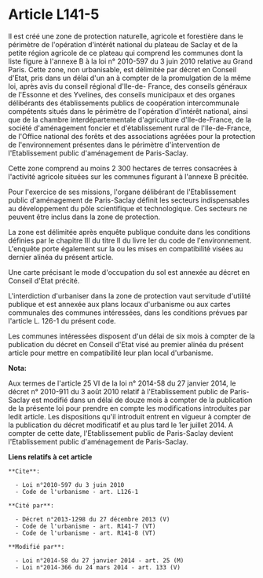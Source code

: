 # Article L141-5

Il est créé une zone de protection naturelle, agricole et forestière dans le périmètre de l'opération d'intérêt national du
plateau de Saclay et de la petite région agricole de ce plateau qui comprend les communes dont la liste figure à l'annexe B à
la loi n° 2010-597 du 3 juin 2010 relative au Grand Paris. Cette zone, non urbanisable, est délimitée par décret en Conseil
d'Etat, pris dans un délai d'un an à compter de la promulgation de la même loi, après avis du conseil régional d'Ile-de-
France, des conseils généraux de l'Essonne et des Yvelines, des conseils municipaux et des organes délibérants des
établissements publics de coopération intercommunale compétents situés dans le périmètre de l'opération d'intérêt national,
ainsi que de la chambre interdépartementale d'agriculture d'Ile-de-France, de la société d'aménagement foncier et
d'établissement rural de l'Ile-de-France, de l'Office national des forêts et des associations agréées pour la protection de
l'environnement présentes dans le périmètre d'intervention de l'Etablissement public d'aménagement de Paris-Saclay. 

Cette zone comprend au moins 2 300 hectares de terres consacrées à l'activité agricole situées sur les communes figurant à
l'annexe B précitée. 

Pour l'exercice de ses missions, l'organe délibérant de l'Etablissement public d'aménagement de Paris-Saclay définit les
secteurs indispensables au développement du pôle scientifique et technologique. Ces secteurs ne peuvent être inclus dans la
zone de protection. 

La zone est délimitée après enquête publique conduite dans les conditions définies par le chapitre III du titre II du livre
Ier du code de l'environnement. L'enquête porte également sur la ou les mises en compatibilité visées au dernier alinéa du
présent article. 

Une carte précisant le mode d'occupation du sol est annexée au décret en Conseil d'Etat précité. 

L'interdiction d'urbaniser dans la zone de protection vaut servitude d'utilité publique et est annexée aux plans locaux
d'urbanisme ou aux cartes communales des communes intéressées, dans les conditions prévues par l'article L. 126-1 du présent
code. 

Les communes intéressées disposent d'un délai de six mois à compter de la publication du décret en Conseil d'Etat visé au
premier alinéa du présent article pour mettre en compatibilité leur plan local d'urbanisme.

**Nota:**

Aux termes de l'article 25 VI de la loi n° 2014-58 du 27 janvier 2014, le décret n° 2010-911 du 3 août 2010 relatif à
l'Etablissement public de Paris-Saclay est modifié dans un délai de douze mois à compter de la publication de la présente loi
pour prendre en compte les modifications introduites par ledit article. Les dispositions qu'il introduit entrent en vigueur à
compter de la publication du décret modificatif et au plus tard le 1er juillet 2014. A compter de cette date, l'Etablissement
public de Paris-Saclay devient l'Etablissement public d'aménagement de Paris-Saclay.

**Liens relatifs à cet article**

	**Cite**:

	  - Loi n°2010-597 du 3 juin 2010
	  - Code de l'urbanisme - art. L126-1

	**Cité par**:

	  - Décret n°2013-1298 du 27 décembre 2013 (V)
	  - Code de l'urbanisme - art. R141-7 (VT)
	  - Code de l'urbanisme - art. R141-8 (VT)

	**Modifié par**:

	  - Loi n°2014-58 du 27 janvier 2014 - art. 25 (M)
	  - Loi n°2014-366 du 24 mars 2014 - art. 133 (V)
